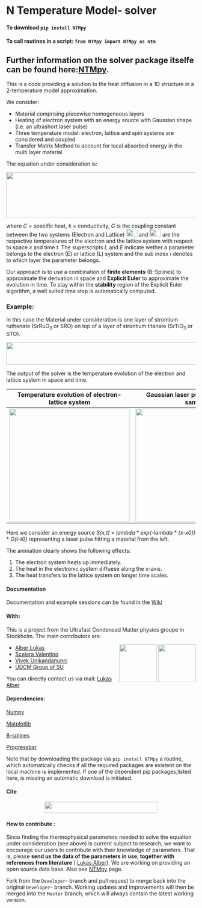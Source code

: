 # N Temperature Model- solver


#### To download                    `pip install NTMpy`

#### To call routines in a script:   `from NTMpy import NTMpy as ntm`

Further information on the solver package itselfe can be found here:[NTMpy](https://github.com/udcm-su/heat-diffusion-1D/tree/master/NTMpy).
------------------------------------------------------------------------------------------------------------------

This is a code providing a solution to the heat diffusion in a 1D structure in a 2-temperature model approximation.

We consider:
* Material comprising piecewise homogeneous layers
* Heating of electron system with an energy source with Gaussian shape (i.e. an ultrashort laser pulse)
* Three temperature model: electron, lattice and spin systems are considered and coupled
* Transfer Matrix Method to account for local absorbed energy in the multi layer material

The equation under consideration is: 

 <img src="https://github.com/udcm-su/heat-diffusion-1D/blob/master/Pictures/Equation.PNG" width="750" height="120" />
 
 where *C* = specific heat, *k* = conductivity, *G* is the coupling constant between the two systems (Electron and Lattice)
  <img src="https://github.com/udcm-su/heat-diffusion-1D/blob/Developer/Pictures/phiE.png" width="30" height="20" /> and <img src="https://github.com/udcm-su/heat-diffusion-1D/blob/Developer/Pictures/phiL.png" width="30" height="20" /> 
  are the respective temperatures of the electron and the lattice system with respect to space *x* and time *t*. The superscripts  *L* and *E* indicate wether a parameter belongs to the electron (E) or lattice (L) system and the sub index *i* denotes to which layer the parameter belongs.

 Our approach is to use a combination of **finite elements** (B-Splines) to approximate the derivation in space and **Explicit Euler** to approximate the evolution in time.
 To stay within the **stability** region of the Explicit Euler algorithm, a well suited time step is automatically computed.
 
  ### Example:
  In this case the Material under consideration is one layer of strontium ruthenate (SrRuO<sub>3</sub> or SRO) on top of a layer of strontium titanate (SrTiO<sub>3</sub> or STO).
    <p align="center"> 
   <img src="https://github.com/udcm-su/heat-diffusion-1D/blob/Developer/Pictures/SROSTO1.PNG" width="520" height="60" />     
   </p>
 The output of the solver is the temperature evolution of the electron and lattice system in space and time.
 
  Temperature evolution of electron- lattice system |  Gaussian laser pulse S(x,t) hitting sample
:-------------------------:|:-------------------------:
 <img src="https://media.giphy.com/media/dIUAz7xfof5N8B8tUy/giphy.gif" width="320" height="300" />  |  <img src="https://github.com/udcm-su/heat-diffusion-1D/blob/Developer/Pictures/Source.png" width="320" height="300" />
 
Here we consider an energy source *S(x,t)* = *lambda* * *exp(-lambda* * *(x-x0))* * *G(t-t0)* representing a laser pulse hitting a material from the left. 
 
The animation clearly shows the following effects: 
  1. The electron system heats up immediately.
  2. The heat in the electronic system diffuese along the x-axis.
  3. The heat transfers to the lattice system on longer time scales.

#### Documentation
Documentation and example sessions can be found in the [Wiki](https://github.com/udcm-su/heat-diffusion-1D/wiki)

#### With: 
This is a project from the Ultrafast Condensed Matter physics groupe in Stockholm. The main contributors are: 
* [Alber Lukas](https://github.com/luksen99) <img align="right" width="100" height="100" src="https://github.com/udcm-su/heat-diffusion-1D/blob/Developer/Pictures/SU.jpg">  <img align="right" width="100" height="100" src="https://github.com/udcm-su/heat-diffusion-1D/blob/Developer/Pictures/UDCM_logo.png">
* [Scalera Valentino](https://github.com/VaSca92) 
* [Vivek Unikandanunni](https://github.com/VivekUUnni)
* [UDCM Group of SU](http://udcm.fysik.su.se/)

You can directly contact us via mail: [Lukas Alber](mailto:lukas.alber@fysik.su.se)


#### Dependencies:

[Numpy](http://www.numpy.org/)

[Matplotlib](https://matplotlib.org/)

[B-splines](https://github.com/johntfoster)

[Progressbar](https://pypi.org/project/tqdm/2.2.3/)

Note that by downloading the package via `pip install NTMpy` a routine, which automatically checks if all the required packages are existent on the local machine is implemented. If one of the dependent pip packages,listed here, is missing an automatic download is initiated.

#### Cite 
   <p align="center"> 
   <img src="https://zenodo.org/badge/DOI/10.5281/zenodo.3258358.svg" width="300" height="30" />     
   </p>


#### How to contribute : 

Since finding the thermophysical parameters needed to solve the equation under consideration (see above) is current subject to research, we want to encourage our users to contribute with their knowledge of parameters. That is, please **send us the data of the parameters in use, together with references from literature** ( [Lukas Alber](mailto:lukas.alber@fysik.su.se)). We are working on providing an open source data base. Also see [NTMpy](https://github.com/udcm-su/heat-diffusion-1D/edit/master/NTMpy/README.md) page.

Fork from the `Developer`- branch and pull request to merge back into the original `Developer`- branch. 
Working updates and improvements will then be merged into the `Master` branch, which will always contain the latest working version.

  

       
  

 
